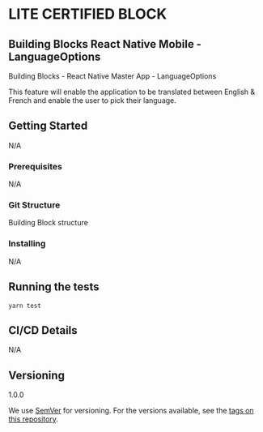 # LITE CERTIFIED BLOCK

## Building Blocks React Native Mobile -  LanguageOptions

Building Blocks - React Native Master App - LanguageOptions

This feature will enable the application to be translated between English & French and enable the user to pick their language.

## Getting Started
N/A

### Prerequisites
N/A

### Git Structure
Building Block structure

### Installing
N/A

## Running the tests
`yarn test`

## CI/CD Details
N/A

## Versioning
1.0.0

We use [SemVer](http://semver.org/) for versioning. For the versions available, see the [tags on this repository](https://github.com/your/project/tags).